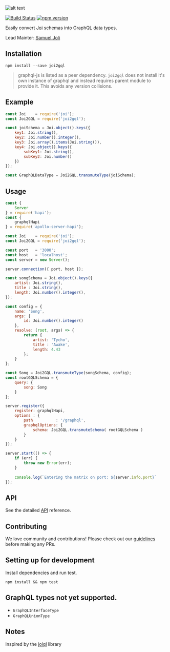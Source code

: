 ![alt text](http://i68.tinypic.com/xmpd20.png)

[![Build Status](https://travis-ci.org/xogroup/joi2gql.svg?branch=master)](https://travis-ci.org/xogroup/joi2gql)
[![npm version](https://badge.fury.io/js/joi2gql.svg)](https://badge.fury.io/js/joi2gql)

Easily convert [Joi](https://github.com/hapijs/joi/) schemas into GraphQL data types.

Lead Mainter: [Samuel Joli](https://github.com/Samueljoli)

## Installation 
```Text
npm install --save joi2gql
```
> graphql-js is listed as a peer dependency. `joi2gql` does not install it's own instance of graphql and instead requires parent module to provide it. This avoids any version collisions.

## Example
```js
const Joi    = require('joi');
const Joi2GQL = require('joi2gql');

const joiSchema = Joi.object().keys({
    key1: Joi.string(),
    key2: Joi.number().integer(),
    key3: Joi.array().items(Joi.string()),
    key4: Joi.object().keys({
        subKey1: Joi.string(),
        subKey2: Joi.number()
    })
});

const GraphQLDataType = Joi2GQL.transmuteType(joiSchema);
```

## Usage
```js
const {
    Server
} = require('hapi');
const {
    graphqlHapi 
} = require('apollo-server-hapi');

const Joi    = require('joi');
const Joi2GQL = require('joi2gql');

const port   = '3000';
const host   = 'localhost';
const server = new Server();

server.connection({ port, host });

const songSchema = Joi.object().keys({
    artist: Joi.string(),
    title : Joi.string(),
    length: Joi.number().integer(),
});

const config = {
    name: 'Song',
    args: {
        id: Joi.number().integer()
    },
    resolve: (root, args) => {
        return {
            artist: 'Tycho',
            title : 'Awake',
            length: 4.43
        };
    }
};

const Song = Joi2GQL.transmuteType(songSchema, config);
const rootGQLSchema = {
    query: {
        song: Song
    }
};

server.register({
    register: graphqlHapi,
    options : {
        path          : '/graphql',
        graphqlOptions: {
            schema: Joi2GQL.transmuteSchema( rootGQLSchema )
        }
    }
});

server.start(() => {
    if (err) {
        throw new Error(err);
    }
    
    console.log(`Entering the matrix on port: ${server.info.port}`
});
```

## API
See the detailed [API](https://github.com/xogroup/joi2gql/blob/master/API.md) reference.

## Contributing

We love community and contributions! Please check out our [guidelines](http://github.com/xogroup/joi2gql/blob/master/.github/CONTRIBUTING.md) before making any PRs.

## Setting up for development

Install dependencies and run test.

```
npm install && npm test
```

## GraphQL types not yet supported.

- `GraphQLInterfaceType`
- `GraphQLUnionType`

## Notes

Inspired by the [joiql](https://github.com/muraljs/joiql) library
